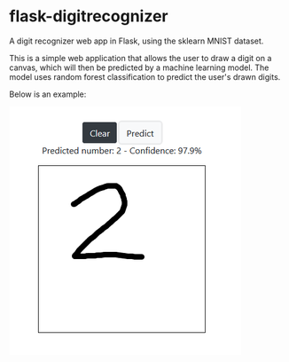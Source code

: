# flask-digitrecognizer
A digit recognizer web app in Flask, using the sklearn MNIST dataset. 

This is a simple web application that allows the user to draw a digit on a canvas, which will then be predicted by a machine learning model.
The model uses random forest classification to predict the user's drawn digits.


Below is an example:

![Sample](https://github.com/Adekiii/flask-digitrecognizer/blob/master/sample.png)